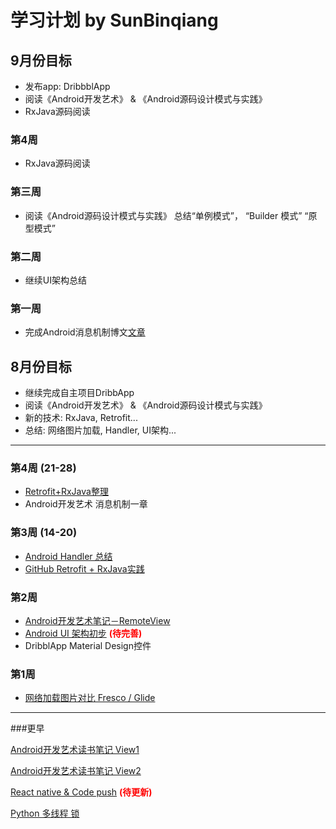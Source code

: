 # 学习计划 by SunBinqiang

## 9月份目标
- 发布app: DribbblApp
- 阅读《Android开发艺术》 & 《Android源码设计模式与实践》
- RxJava源码阅读

### 第4周
- RxJava源码阅读

### 第三周
- 阅读《Android源码设计模式与实践》
总结“单例模式”， “Builder 模式” “原型模式”

### 第二周
- 继续UI架构总结

### 第一周
- 完成Android消息机制博文[文章](http://www.jianshu.com/p/6ed9917ff45b)


## 8月份目标
- 继续完成自主项目DribbApp
- 阅读《Android开发艺术》 & 《Android源码设计模式与实践》
- 新的技术: RxJava, Retrofit...
- 总结: 网络图片加载, Handler, UI架构...

---

### 第4周 (21-28)  
- [Retrofit+RxJava整理](http://www.jianshu.com/p/cc19cc9f4a36)
- Android开发艺术 消息机制一章

### 第3周 (14-20)
- [Android Handler 总结](http://www.jianshu.com/p/76b44b1fabcc)
- [GitHub Retrofit + RxJava实践](https://github.com/binqiangsun/DribbblApp/commit/083f10ac112d1b7eab4c32da784e79eefb8756e4)

### 第2周
- [Android开发艺术笔记－RemoteView](http://www.jianshu.com/p/dcbfad01e762)
- [Android UI 架构初步](http://www.jianshu.com/p/d4ac282e6393)       <font color=red>**(待完善)**</font>
- DribblApp Material Design控件

### 第1周
- [网络加载图片对比 Fresco / Glide](http://www.jianshu.com/p/6729dc17586b)

---

###更早

[Android开发艺术读书笔记 View1](http://www.jianshu.com/p/34c37265dc2d)

[Android开发艺术读书笔记 View2](http://www.jianshu.com/p/d9458d9f4529)

[React native & Code push](http://www.jianshu.com/p/a5a239ed03c9)   <font color=red>**(待更新)**</font>

[Python 多线程 锁](http://www.jianshu.com/p/fd7f79084e83)

